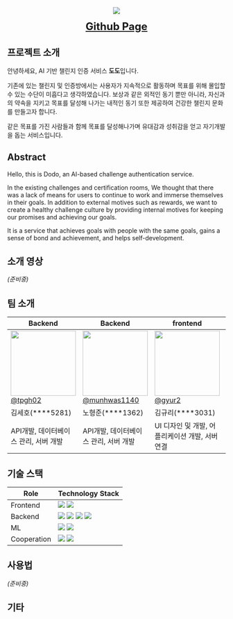 <div align="center">
    <img src="https://github.com/kookmin-sw/capstone-2024-16/assets/65213245/6b57b41e-19d4-47bf-8bd7-5ff441bcfe99"></center>
</div>

<p align="center">
    <a href="https://kookmin-sw.github.io/capstone-2024-16" style="font-size: x-large;"><b>Github Page</b></a>
</p>

## 프로젝트 소개


안녕하세요, AI 기반 챌린지 인증 서비스 **도도**입니다.

기존에 있는 챌린지 및 인증방에서는 사용자가 지속적으로 활동하며 목표를 위해 몰입할 수 있는 수단이 미흡다고 생각하였습니다. 보상과 같은 외적인 동기 뿐만 아니라, 자신과의 약속을 지키고 목표를 달성해 나가는 내적인 동기 또한 제공하여 건강한 챌린지 문화를 만들고자 합니다.

같은 목표를 가진 사람들과 함께 목표를 달성해나가며 유대감과 성취감을 얻고 자기개발을 돕는 서비스입니다.  

  
##  Abstract


Hello, this is Dodo, an AI-based challenge authentication service.

In the existing challenges and certification rooms, We thought that there was a lack of means for users to continue to work and immerse themselves in their goals. In addition to external motives such as rewards, we want to create a healthy challenge culture by providing internal motives for keeping our promises and achieving our goals.

It is a service that achieves goals with people with the same goals, gains a sense of bond and achievement, and helps self-development.  
     
  
## 소개 영상


*(준비중)*

## 팀 소개


| Backend | Backend | frontend | frontend | AI |
| --- | --- | --- | --- | --- |
| [<img src="https://github.com/kookmin-sw/capstone-2024-16/assets/65213245/f46bf906-44b2-478b-b26d-bd37e18bdfc4" height=150 width=150> <br/> @tpgh02](https://github.com/tpgh02) | [<img src="https://avatars.githubusercontent.com/u/96351186?v=4" height=150 width=150> <br/> @munhwas1140](https://github.com/munhwas1140) | [<img src="https://avatars.githubusercontent.com/u/66067610?v=4" height=150 width=150> <br/> @gyur2](https://github.com/gyur2) | [<img src="https://avatars.githubusercontent.com/u/119032609?v=4" height=150 width=150> <br/> @kmujsh](https://github.com/kmujsh) | [<img src="https://github.com/kookmin-sw/capstone-2024-16/assets/65213245/274ad6c0-e2b2-4752-a172-96ed13859248" height=150 width=150> <br/> @srcho01](https://github.com/srcho01) |
| 김세호(****5281) | 노형준(****1362) | 김규리(****3031) | 정수현(****3079) | 조서림(****3085) |
| API개발, 데이터베이스 관리, 서버 개발 | API개발, 데이터베이스 관리, 서버 개발 | UI 디자인 및 개발, 어플리케이션 개발, 서버 연결 | UI 디자인 및 개발, 어플리케이션 개발, 서버 연결 | 데이터 수집 및 분석, AI 모델 구현 |

## 기술 스택

| Role | Technology Stack|
| --- |---|
| Frontend | <img src="https://img.shields.io/badge/Flutter-02569B?style=for-the-badge&logo=flutter&logoColor=white">  <img src="https://img.shields.io/badge/Figma-F24E1E?style=for-the-badge&logo=figma&logoColor=white"> |
| Backend  | <img src="https://img.shields.io/badge/Spring-6DB33F?style=for-the-badge&logo=spring&logoColor=white">  <img src="https://img.shields.io/badge/Spring Boot-6DB33F?style=for-the-badge&logo=springboot&logoColor=white">  <img src="https://img.shields.io/badge/AWS EC2-FF9900?style=for-the-badge&logo=amazonec2&logoColor=white">  <img src="https://img.shields.io/badge/AWS S3-569A31?style=for-the-badge&logo=amazons3&logoColor=white"> |
| ML | <img src="https://img.shields.io/badge/Python-3776AB?style=for-the-badge&logo=python&logoColor=white">  <img src="https://img.shields.io/badge/PyTorch-EE4C2C?style=for-the-badge&logo=pytorch&logoColor=white"> |
| Cooperation | <img src="https://img.shields.io/badge/Github-181717?style=for-the-badge&logo=github&logoColor=white">  <img src="https://img.shields.io/badge/Notion-000000?style=for-the-badge&logo=notion&logoColor=white"> |

## 사용법


*(준비중)*

## 기타

